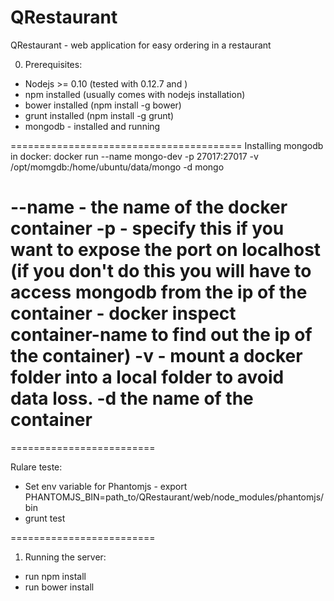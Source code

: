 # QRestaurant
QRestaurant - web application for easy ordering in a restaurant

0. Prerequisites:
  - Nodejs  >= 0.10 (tested with 0.12.7 and )
  - npm installed (usually comes with nodejs installation)
  - bower installed (npm install -g bower)
  - grunt installed (npm install -g grunt)
  - mongodb - installed and running

========================================
Installing mongodb in docker:
  docker run --name mongo-dev -p 27017:27017 -v /opt/momgdb:/home/ubuntu/data/mongo -d mongo

  --name - the name of the docker container
  -p - specify this if you want to expose the port on localhost (if you don't do this you will have to access mongodb from the ip of the container - docker inspect container-name to find out the ip of the container)
  -v - mount a docker folder into a local folder to avoid data loss.
  -d the name of the container
========================================


=========================

Rulare teste:
  - Set env variable for Phantomjs - export PHANTOMJS_BIN=path_to/QRestaurant/web/node_modules/phantomjs/bin
  - grunt test



=========================





1. Running the server:
  - run npm install
  - run bower install
